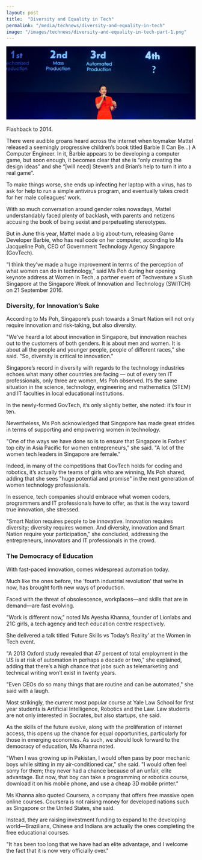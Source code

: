 ```yaml
---
layout: post
title:  "Diversity and Equality in Tech"
permalink: "/media/technews/diversity-and-equality-in-tech"
image: "/images/technews/diversity-and-equality-in-tech-part-1.png"
---
```


![Diversity and Equality in Tech](/images/technews/diversity-and-equality-in-tech-part-1.png)

Flashback to 2014.

There were audible groans heard across the internet when toymaker Mattel released a seemingly progressive children’s book titled Barbie (I Can Be…) A Computer Engineer. In it, Barbie appears to be developing a computer game, but soon enough, it becomes clear that she is “only creating the design ideas” and she “[will need] Steven’s and Brian’s help to turn it into a real game”.

To make things worse, she ends up infecting her laptop with a virus, has to ask for help to run a simple antivirus program, and eventually takes credit for her male colleagues’ work.

With so much conversation around gender roles nowadays, Mattel understandably faced plenty of backlash, with parents and netizens accusing the book of being sexist and perpetuating stereotypes.

But in June this year, Mattel made a big about-turn, releasing Game Developer Barbie, who has real code on her computer, according to Ms Jacqueline Poh, CEO of Government Technology Agency Singapore (GovTech).

“I think they’ve made a huge improvement in terms of the perception of what women can do in technology,” said Ms Poh during her opening keynote address at Women in Tech, a partner event of Techventure x Slush Singapore at the Singapore Week of Innovation and Technology (SWITCH) on 21 September 2016.

### **Diversity, for Innovation’s Sake**
According to Ms Poh, Singapore’s push towards a Smart Nation will not only require innovation and risk-taking, but also diversity.

"We’ve heard a lot about innovation in Singapore, but innovation reaches out to the customers of both genders. It is about men and women. It is about all the people and younger people, people of different races," she said. "So, diversity is critical to innovation."

Singapore’s record in diversity with regards to the technology industries echoes what many other countries are facing — out of every ten IT professionals, only three are women, Ms Poh observed. It’s the same situation in the science, technology, engineering and mathematics (STEM) and IT faculties in local educational institutions.

In the newly-formed GovTech, it’s only slightly better, she noted: it’s four in ten.

Nevertheless, Ms Poh acknowledged that Singapore has made great strides in terms of supporting and empowering women in technology.

"One of the ways we have done so is to ensure that Singapore is Forbes’ top city in Asia Pacific for women entrepreneurs," she said. "A lot of the women tech leaders in Singapore are female."

Indeed, in many of the competitions that GovTech holds for coding and robotics, it’s actually the teams of girls who are winning, Ms Poh shared, adding that she sees "huge potential and promise" in the next generation of women technology professionals.

In essence, tech companies should embrace what women coders, programmers and IT professionals have to offer, as that is the way toward true innovation, she stressed.

"Smart Nation requires people to be innovative. Innovation requires diversity; diversity requires women. And diversity, innovation and Smart Nation require your participation," she concluded, addressing the entrepreneurs, innovators and IT professionals in the crowd.

### **The Democracy of Education**
With fast-paced innovation, comes widespread automation today.

Much like the ones before, the 'fourth industrial revolution' that we’re in now, has brought forth new ways of production.

Faced with the threat of obsolescence, workplaces—and skills that are in demand—are fast evolving.

"Work is different now," noted Ms Ayesha Khanna, founder of Lionlabs and 21C girls, a tech agency and tech education centre respectively.

She delivered a talk titled ‘Future Skills vs Today’s Reality’ at the Women in Tech event.

"A 2013 Oxford study revealed that 47 percent of total employment in the US is at risk of automation in perhaps a decade or two," she explained, adding that there’s a high chance that jobs such as telemarketing and technical writing won’t exist in twenty years.

"Even CEOs do so many things that are routine and can be automated," she said with a laugh.

Most strikingly,  the current most popular course at Yale Law School for first year students is Artificial Intelligence, Robotics and the Law. Law students are not only interested in Socrates, but also startups, she said.

As the skills of the future evolve, along with the proliferation of internet access, this opens up the chance for equal opportunities, particularly for those in emerging economies. As such, we should look forward to the democracy of education, Ms Khanna noted.

"When I was growing up in Pakistan, I would often pass by poor mechanic boys while sitting in my air-conditioned car," she said. "I would often feel sorry for them; they never had a chance because of an unfair, elite advantage. But now, that boy can take a programming or robotics course, download it on his mobile phone, and use a cheap 3D mobile printer."

Ms Khanna also quoted Coursera, a company that offers free massive open online courses. Coursera is not raising money for developed nations such as Singapore or the United States, she said.

Instead, they are raising investment funding to expand to the developing world—Brazilians, Chinese and Indians are actually the ones completing the free educational courses.

"It has been too long that we have had an elite advantage, and I welcome the fact that it is now very officially over."
